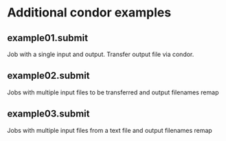 # Additional condor examples

## example01.submit
Job with a single input and output. Transfer output file via condor.

## example02.submit
Jobs with multiple input files to be transferred and output filenames remap

## example03.submit
Jobs with multiple input files from a text file and output filenames remap
